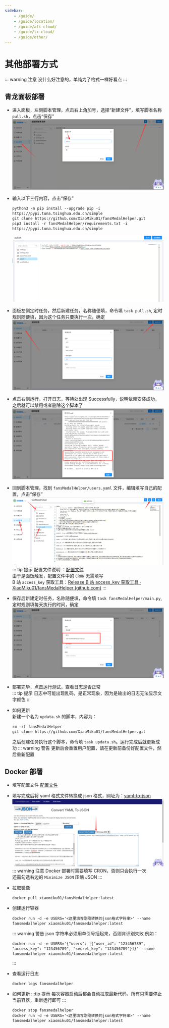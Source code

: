 ```yaml
---
sidebar:
    - /guide/
    - /guide/location/
    - /guide/ali-cloud/
    - /guide/tx-cloud/
    - /guide/other/
---
```


# 其他部署方式

::: warning 注意
没什么好注意的，单纯为了格式一样好看点
:::

## 青龙面板部署

-   进入面板，左侧脚本管理，点击右上角加号，选择“新建文件”，填写脚本名称 `pull.sh`，点击“保存”
    ![](../images/other/image1.png)
-   输入以下三行内容，点击“保存”
    ```shell
    python3 -m pip install --upgrade pip -i https://pypi.tuna.tsinghua.edu.cn/simple
    git clone https://github.com/XiaoMiku01/fansMedalHelper.git
    pip3 install -r fansMedalHelper/requirements.txt -i https://pypi.tuna.tsinghua.edu.cn/simple
    ```
    ![](../images/other/image2.png)
-   面板左侧定时任务，然后新建任务，名称随便填，命令填 `task pull.sh`, 定时规则随便填，因为这个任务只要执行一次，确定  
    ![](../images/other/image3.png)

-   点击右侧运行，打开日志，等待处出现 Successfully，说明依赖安装成功，之后就可以禁用或者删除这个脚本了
    ![](../images/other/image4.png)

-   回到脚本管理，找到 `fansMedalHelper/users.yaml` 文件，编辑填写自己的配置，点击“保存”
    ![](../images/other/image5.png)
    ::: tip 提示
    配置文件说明 ：[配置文件](./#配置文件说明-users-yaml)  
    由于是面饭触发，配置文件中的 `CRON` 无需填写  
    B 站 `access_key` 获取工具：[Release B 站 access_key 获取工具 · XiaoMiku01/fansMedalHelper (github.com)](https://github.com/XiaoMiku01/fansMedalHelper/releases/tag/logintool)
    :::
-   保存后新建定时任务，名称随便填，命令填 `task fansMedalHelper/main.py`, 定时规则填每天执行的时间，确定
    ![](../images/other/image6.png)

-   部署完毕，点击运行测试，查看日志是否正常  
    ::: tip 提示
    日志中可能出现乱码，是正常现象，因为是输出的日志无法显示文字颜色
    :::

-   如何更新  
    新建一个名为 `updata.sh` 的脚本，内容为：
    ```shell
    rm -rf fansMedalHelper
    git clone https://github.com/XiaoMiku01/fansMedalHelper.git
    ```
    之后创建任务执行这个脚本，命令填 `task updata.sh`。运行完成后就更新成功
    ::: warning 警告
    更新后会重置用户配置，请在更新前备份好配置文件，然后重新配置

## Docker 部署

-   填写配置文件 [配置文件](./#配置文件说明-users-yaml)

-   填写完成后将 yaml 格式文件转换成 json 格式，网址为：[yaml-to-json](https://www.convertjson.com/yaml-to-json.htm)
    ![](../images/other/image7.png)
    ::: warning 注意
    Docker 部署时需要填写 CRON，否则只会执行一次  
    还需勾选右边的 `Minimize JSON` 压缩 JSON
    :::

-   拉取镜像

    ```shell
    docker pull xiaomiku01/fansMedalHelper:latest
    ```

-   创建运行容器

    ```shell
    docker run -d -e USERS='<这里填写刚刚转换的json格式字符串>' --name fansmedalhelper xiaomiku01/fansmedalhelper:latest
    ```

    ::: warning 警告
    json 字符串必须用单引号括起来，否则肯识别失败
    例如：

    ```shell
    docker run -d -e USERS='{"users": [{"user_id": "123456789", "access_key": "123456789", "secret_key": "123456789"}]}' --name fansmedalhelper xiaomiku01/fansmedalhelper:latest
    ```

    :::

-   查看运行日志

    ```shell
    docker logs fansmedalhelper
    ```

-   如何更新
    :::tip 提示
    每次容器启动后都会自动拉取最新代码，所有只需要停止当前容器，重新运行即可
    :::
    ```shell
    docker stop fansmedalhelper
    docker run -d -e USERS='<这里填写刚刚转换的json格式字符串>' --name fansmedalhelper xiaomiku01/fansmedalhelper:latest
    ```

